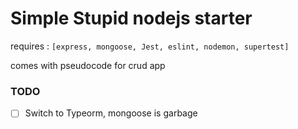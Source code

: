 # Simple Stupid nodejs starter

requires : `[express, mongoose, Jest, eslint, nodemon, supertest]`

comes with pseudocode for crud app

### TODO

- [ ] Switch to Typeorm, mongoose is garbage